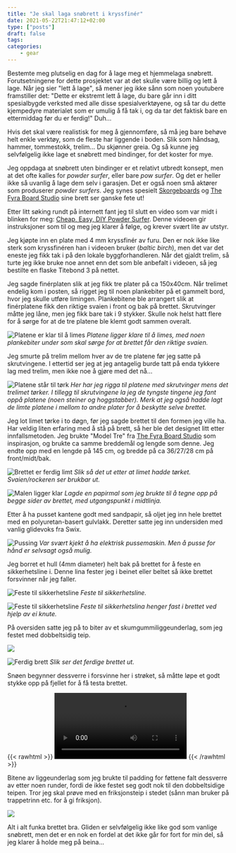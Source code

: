 ```yaml
---
title: "Je skal laga snøbrett i kryssfinér"
date: 2021-05-22T21:47:12+02:00
type: ["posts"]
draft: false
tags:
categories:
    - gear
---
```


Bestemte meg plutselig en dag for å lage meg et hjemmelaga snøbrett.
Forutsetningene for dette prosjektet var at det skulle være billig og lett å
lage. Når jeg sier "lett å lage", så mener jeg ikke sånn som noen youtubere
framstiller det:  "Dette er ekstremt lett å lage, du bare går inn i
ditt spesialbygde verksted med alle disse spesialverktøyene, og så tar du dette
kjempedyre materialet som er umulig å få tak i, og da tar det faktisk bare en
ettermiddag før du er ferdig!" Duh...

Hvis det skal være realistisk for meg å gjennomføre, så må jeg bare behøve helt
enkle verktøy, som de fleste har liggende i boden. Slik som håndsag, hammer,
tommestokk, trelim... Du skjønner greia. Og så kunne jeg selvfølgelig ikke lage
et snøbrett med bindinger, for det koster for mye.

Jeg oppdaga at snøbrett uten bindinger er et relativt utbredt konsept, men at det
ofte kalles for *powder surfer*, eller bare *pow surfer*. Og det er heller ikke
så uvanlig å lage dem selv i garasjen. Det er også noen små aktører som
produserer *powder surfers*. Jeg synes spesielt
[Skorgeboards](https://skorgeboards.no/) og [The Fyra Board Studio](https://www.kristo.se/work/gary-gators-locksmith-nrxh9) sine brett ser ganske fete ut!

Etter litt søking rundt på internett fant jeg til slutt en video som var midt i
blinken for meg: [Cheap, Easy, DIY Powder Surfer](https://www.youtube.com/watch?app=desktop&v=jkEC8G28a4g).
Denne videoen gir instruksjoner som til og meg jeg klarer å følge, og krever
svært lite av utstyr.

Jeg kjøpte inn en plate med 4 mm kryssfinér av furu. Den er nok ikke like sterk
som kryssfinéren han i videoen bruker (*baltic birch*), men det var det eneste
jeg fikk tak i på den lokale byggforhandleren. Når det gjaldt trelim, så turte
jeg ikke bruke noe annet enn det som ble anbefalt i videoen, så jeg bestilte en
flaske Titebond 3 på nettet.

Jeg sagde finérplaten slik at jeg fikk tre plater på ca 150x40cm. Når trelimet
endelig kom i posten, så rigget jeg til noen plankebiter på et gammelt bord,
hvor jeg skulle utføre limingen. Plankebitene ble arrangert slik at
finérplatene fikk den riktige svaien i front og bak på brettet. Skrutvinger
måtte jeg låne, men jeg fikk bare tak i 9 stykker. Skulle nok helst hatt
flere for å sørge for at de tre platene ble klemt godt sammen overalt. 

![Platene er klar til å limes](posts/20210522-je-skal-laga-snobrett-i-kryssfiner/1.jpeg)
*Platene ligger klare til å limes, med noen plankebiter under som skal sørge
for at brettet får den riktige svaien.*

Jeg smurte på trelim mellom hver av de tre platene før jeg satte på
skrutvingene. I ettertid ser jeg at jeg antagelig burde tatt på enda tykkere
lag med trelim, men ikke noe å gjøre med det nå...

![Platene står til tørk](posts/20210522-je-skal-laga-snobrett-i-kryssfiner/2.jpeg)
*Her har jeg rigga til platene med skrutvinger mens det trelimet tørker. I
tillegg til skrutvingene la jeg de tyngste tingene jeg fant oppå platene (noen
steiner og hoggstabber). Merk at jeg også hadde lagt de limte platene i mellom
to andre plater for å beskytte selve brettet.*

Jeg lot limet tørke i to døgn, før jeg sagde brettet til den formen jeg
ville ha. Har veldig liten erfaring med å stå på brett, så her ble
det designet litt etter innfallsmetoden. Jeg brukte "Model Tre" fra
[The Fyra Board Studio](https://www.kristo.se/work/gary-gators-locksmith-nrxh9)
som inspirasjon, og brukte ca samme breddemål og lengde som denne. Jeg endte
opp med en lengde på 145 cm, og bredde på ca 36/27/28 cm på front/midt/bak.

![Brettet er ferdig limt](posts/20210522-je-skal-laga-snobrett-i-kryssfiner/3.jpeg)
*Slik så det ut etter at limet hadde tørket. Svaien/rockeren ser brukbar ut.*

![Malen ligger klar](posts/20210522-je-skal-laga-snobrett-i-kryssfiner/4.jpeg)
*Lagde en papirmal som jeg brukte til å tegne opp på begge sider av brettet,
med utgangspunkt i midtlinja.*

Etter å ha pusset kantene godt med sandpapir, så oljet jeg inn hele brettet med
en polyuretan-basert gulvlakk. Deretter satte jeg inn undersiden med vanlig
glidevoks fra Swix. 


![Pussing](posts/20210522-je-skal-laga-snobrett-i-kryssfiner/5.jpeg)
*Var svært kjekt å ha elektrisk pussemaskin. Men å pusse for hånd er selvsagt
også mulig.*

Jeg borret et hull (4mm diameter) helt bak på brettet for å feste en
sikkerhetsline i. Denne lina fester jeg i beinet eller beltet så ikke brettet
forsvinner når jeg faller.

![Feste til sikkerhetsline](posts/20210522-je-skal-laga-snobrett-i-kryssfiner/6.jpeg)
*Feste til sikkerhetsline.*

![Feste til sikkerhetsline](posts/20210522-je-skal-laga-snobrett-i-kryssfiner/7.jpeg)
*Feste til sikkerhetslina henger fast i brettet ved hjelp av ei knute.*

På oversiden satte jeg på to biter av et skumgummiliggeunderlag, som jeg festet
med dobbeltsidig teip.

![](posts/20210522-je-skal-laga-snobrett-i-kryssfiner/8.jpeg)

![Ferdig brett](posts/20210522-je-skal-laga-snobrett-i-kryssfiner/9.jpeg)
*Slik ser det ferdige brettet ut.*

Snøen begynner dessverre i forsvinne her i strøket, så måtte løpe et godt
stykke opp på fjellet for å få testa brettet. 

{{< rawhtml >}}
<video id="video" controls>
    <source src="posts/20210522-je-skal-laga-snobrett-i-kryssfiner/1.mp4" type="video/mp4">
    Your browser does not support the video tag.
</video> 
{{< /rawhtml >}}

Bitene av liggeunderlag som jeg brukte til padding for føttene falt dessverre
av etter noen runder, fordi de ikke festet seg godt nok til den dobbeltsidige
teipen. Tror jeg skal prøve med en friksjonsteip i stedet (sånn man bruker på
trappetrinn etc. for å gi friksjon).

![](posts/20210522-je-skal-laga-snobrett-i-kryssfiner/10.jpeg)

Alt i alt funka brettet bra. Gliden er selvfølgelig ikke like god som vanlige
snøbrett, men det er en nok en fordel at det ikke går for fort for min del, så
jeg klarer å holde meg på beina...
